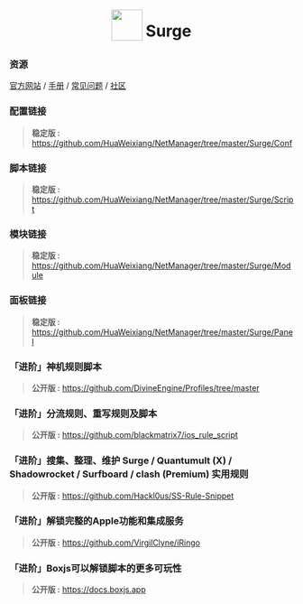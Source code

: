 <h1 align="center">
  <sub>
    <img src="https://s2.loli.net/2023/06/08/2QwxJm6dqgakDME.png" height=55px width=55px>
  </sub>
  Surge
</h1>

### 资源
[官方网站](https://nssurge.com/) / [手册](http://manual.nssurge.com/) / [常见问题](https://nssurge.zendesk.com/) / [社区](https://community.nssurge.com/)

### 配置链接
> **稳定版 :** https://github.com/HuaWeixiang/NetManager/tree/master/Surge/Conf<br>

### 脚本链接
> **稳定版 :** https://github.com/HuaWeixiang/NetManager/tree/master/Surge/Script<br>

### 模块链接
> **稳定版 :** https://github.com/HuaWeixiang/NetManager/tree/master/Surge/Module<br>

### 面板链接
> **稳定版 :** https://github.com/HuaWeixiang/NetManager/tree/master/Surge/Panel<br>

### 「进阶」神机规则脚本
> **公开版 :** https://github.com/DivineEngine/Profiles/tree/master<br>

### 「进阶」分流规则、重写规则及脚本
> **公开版 :** https://github.com/blackmatrix7/ios_rule_script<br>

### 「进阶」搜集、整理、维护 Surge / Quantumult (X) / Shadowrocket / Surfboard / clash (Premium) 实用规则
> **公开版 :** https://github.com/Hackl0us/SS-Rule-Snippet<br>

### 「进阶」解锁完整的Apple功能和集成服务
> **公开版 :** https://github.com/VirgilClyne/iRingo<br>

### 「进阶」Boxjs可以解锁脚本的更多可玩性
> **公开版 :** https://docs.boxjs.app<br>
